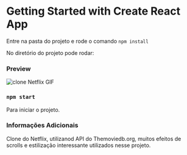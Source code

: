 # Getting Started with Create React App

Entre na pasta do projeto e rode o comando `npm install`

No diretório do projeto pode rodar:

### Preview

![clone Netflix GIF](https://user-images.githubusercontent.com/38562850/137752077-fd7a7003-e353-405c-8fe1-bb93dfecd2c8.gif)

### `npm start`

Para iniciar o projeto.

### Informações Adicionais
Clone do Netflix, utilizanod API do Themoviedb.org, muitos efeitos de scrolls e estilização interessante utilizados nesse projeto.
